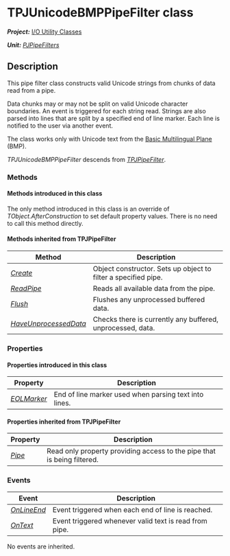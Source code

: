 # TPJUnicodeBMPPipeFilter class

***Project:*** [I/O Utility Classes](../API.md)

***Unit:*** [_PJPipeFilters_](./PJPipeFilters.md)

## Description

This pipe filter class constructs valid Unicode strings from chunks of data read from a pipe.

Data chunks may or may not be split on valid Unicode character boundaries. An event is triggered for each string read. Strings are also parsed into lines that are split by a specified end of line marker. Each line is notified to the user via another event.

The class works only with Unicode text from the [Basic Multilingual Plane](https://en.wikipedia.org/wiki/Basic_Multilingual_Plane#Basic_Multilingual_Plane.md) (BMP).

_TPJUnicodeBMPPipeFilter_ descends from [_TPJPipeFilter_](./TPJPipeFilter.md).

### Methods

#### Methods introduced in this class

The only method introduced in this class is an override of _TObject.AfterConstruction_ to set default property values. There is no need to call this method directly.

#### Methods inherited from TPJPipeFilter

| Method | Description |
|--------|-------------|
| [_Create_](./TPJPipeFilter-Create.md) | Object constructor. Sets up object to filter a specified pipe. |
| [_ReadPipe_](./TPJUnicodeBMPPipeFilter-ReadPipe.md) | Reads all available data from the pipe. |
| [_Flush_](./TPJUnicodeBMPPipeFilter-Flush.md) | Flushes any unprocessed buffered data. |
| [_HaveUnprocessedData_](./TPJPipeFilter-HaveUnprocessedData.md) | Checks there is currently any buffered, unprocessed, data. |

### Properties

#### Properties introduced in this class

| Property | Description |
|----------|-------------|
| [_EOLMarker_](./TPJUnicodeBMPPipeFilter-EOLMarker.md) | End of line marker used when parsing text into lines. |

#### Properties inherited from TPJPipeFilter

| Property | Description |
|----------|-------------|
| [_Pipe_](./TPJPipeFilter-Pipe.md) | Read only property providing access to the pipe that is being filtered. |

### Events

| Event | Description |
|-------|-------------|
| [_OnLineEnd_](./TPJUnicodeBMPPipeFilter-OnLineEnd.md) | Event triggered when each end of line is reached. |
| [_OnText_](./TPJUnicodeBMPPipeFilter-OnText.md) | Event triggered whenever valid text is read from pipe. |

No events are inherited.
